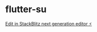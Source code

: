 # flutter-su

[Edit in StackBlitz next generation editor ⚡️](https://stackblitz.com/~/github.com/Kamaljeet-007/flutter-su)